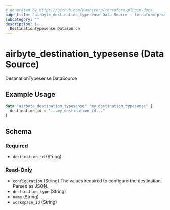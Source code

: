 ```yaml
---
# generated by https://github.com/hashicorp/terraform-plugin-docs
page_title: "airbyte_destination_typesense Data Source - terraform-provider-airbyte"
subcategory: ""
description: |-
  DestinationTypesense DataSource
---
```


# airbyte_destination_typesense (Data Source)

DestinationTypesense DataSource

## Example Usage

```terraform
data "airbyte_destination_typesense" "my_destination_typesense" {
  destination_id = "...my_destination_id..."
}
```

<!-- schema generated by tfplugindocs -->
## Schema

### Required

- `destination_id` (String)

### Read-Only

- `configuration` (String) The values required to configure the destination. Parsed as JSON.
- `destination_type` (String)
- `name` (String)
- `workspace_id` (String)
